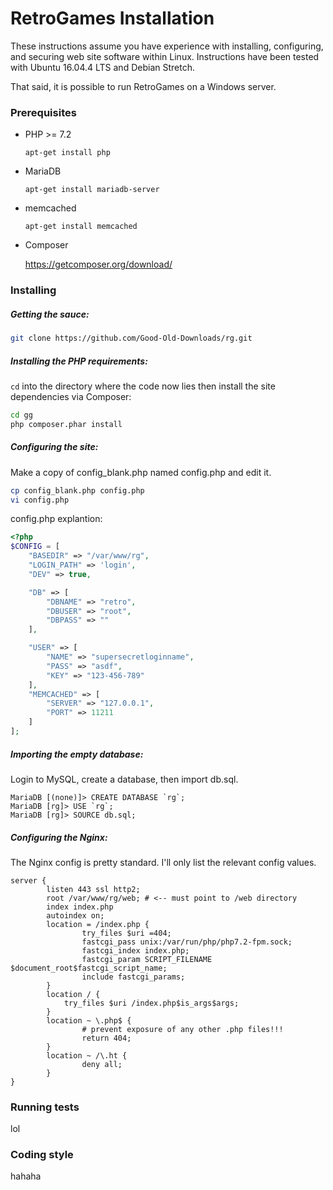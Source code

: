 # RetroGames Installation

These instructions assume you have experience with installing, configuring, and securing web site software within Linux. Instructions have been tested with Ubuntu 16.04.4 LTS and Debian Stretch.

That said, it is possible to run RetroGames on a Windows server.
### Prerequisites

- PHP >= 7.2

  `apt-get install php`
- MariaDB

  `apt-get install mariadb-server`
- memcached

  `apt-get install memcached`
- Composer

  https://getcomposer.org/download/

### Installing
##### Getting the sauce:

```bash
git clone https://github.com/Good-Old-Downloads/rg.git
```

##### Installing the PHP requirements:
`cd` into the directory where the code now lies then install the site dependencies via Composer:
```bash
cd gg
php composer.phar install
```
##### Configuring the site:
Make a copy of config_blank.php named config.php and edit it.
```bash
cp config_blank.php config.php
vi config.php
```
config.php explantion:
```php
<?php
$CONFIG = [
    "BASEDIR" => "/var/www/rg",
    "LOGIN_PATH" => 'login',
    "DEV" => true,

    "DB" => [
        "DBNAME" => "retro",
        "DBUSER" => "root",
        "DBPASS" => ""
    ],

    "USER" => [
        "NAME" => "supersecretloginname",
        "PASS" => "asdf",
        "KEY" => "123-456-789"
    ],
    "MEMCACHED" => [
        "SERVER" => "127.0.0.1",
        "PORT" => 11211
    ]
];
```

##### Importing the empty database:
Login to MySQL, create a database, then import db.sql.
```
MariaDB [(none)]> CREATE DATABASE `rg`;
MariaDB [rg]> USE `rg`;
MariaDB [rg]> SOURCE db.sql;
```

##### Configuring the Nginx:
The Nginx config is pretty standard. I'll only list the relevant config values.
```nginx
server {
        listen 443 ssl http2;
        root /var/www/rg/web; # <-- must point to /web directory
        index index.php
        autoindex on;
        location = /index.php {
                try_files $uri =404;
                fastcgi_pass unix:/var/run/php/php7.2-fpm.sock;
                fastcgi_index index.php;
                fastcgi_param SCRIPT_FILENAME $document_root$fastcgi_script_name;
                include fastcgi_params;
        }
        location / {
            try_files $uri /index.php$is_args$args;
        }
        location ~ \.php$ {
                # prevent exposure of any other .php files!!!
                return 404;
        }
        location ~ /\.ht {
                deny all;
        }
}
```

### Running tests
lol

### Coding style
hahaha
